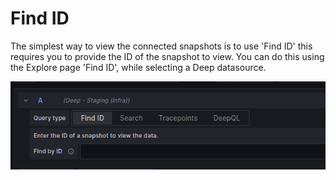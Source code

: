 # Find ID

The simplest way to view the connected snapshots is to use 'Find ID' this requires you to provide the ID of the
snapshot to view. You can do this using the Explore page 'Find ID', while selecting a Deep datasource.

![Find ID](find_id.png)
